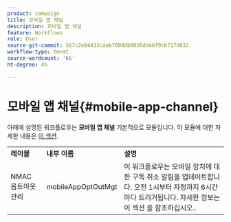 ```yaml
---
product: campaign
title: 모바일 앱 채널
description: 모바일 앱 채널
feature: Workflows
role: User
source-git-commit: 567c2e84433caab708ddb9026dda6f9cb717d032
workflow-type: tm+mt
source-wordcount: '65'
ht-degree: 4%

---
```



# 모바일 앱 채널{#mobile-app-channel}

아래에 설명된 워크플로우는 **모바일 앱 채널** 기본적으로 모듈입니다. 이 모듈에 대한 자세한 내용은 [이 섹션](../../v8/send/push.md).

<table> 
 <tbody> 
  <tr> 
   <td> <strong>레이블</strong><br /> </td> 
   <td> <strong>내부 이름</strong><br /> </td> 
   <td> <strong>설명</strong><br /> </td> 
  </tr> 
  <tr> 
   <td> <span class="uicontrol">NMAC 옵트아웃 관리</span> <br /> </td> 
   <td> <span class="uicontrol">mobileAppOptOutMgt</span> <br /> </td> 
   <td> 이 워크플로우는 모바일 장치에 대한 구독 취소 알림을 업데이트합니다. 오전 1시부터 자정까지 6시간마다 트리거됩니다. 자세한 정보는 이 섹션 을 참조하십시오.</a>.<br /> </td> 
  </tr> 
 </tbody> 
</table>

